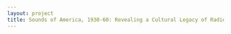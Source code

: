 ```yaml
--- 
layout: project 
title: Sounds of America, 1930-60: Revealing a Cultural Legacy of Radio and Audio Discs
---
```



